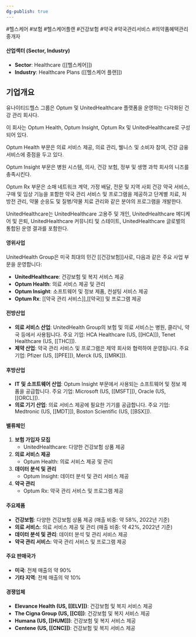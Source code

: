 ```yaml
---
dg-publish: true
---
```

#헬스케어 #보험 #헬스케어플랜 #건강보험 #약국 #약국관리서비스 
#의약품혜택관리중개자 

#### 산업섹터 (Sector, Industry)

- **Sector**: Healthcare ([[헬스케어]])
- **Industry**: Healthcare Plans ([[헬스케어 플랜]])

## 기업개요
유나이티드헬스 그룹은 Optum 및 UnitedHealthcare 플랫폼을 운영하는 다각화된 건강 관리 회사다.  

이 회사는 Optum Health, Optum Insight, Optum Rx 및 UnitedHealthcare로 구성되어 있다.  
  
Optum Health 부문은 의료 서비스 제공, 의료 관리, 웰니스 및 소비자 참여, 건강 금융 서비스에 중점을 두고 있다.  

Optum Insight 부문은 병원 시스템, 의사, 건강 보험, 정부 및 생명 과학 회사의 니즈를 충족시킨다.  
  
Optum Rx 부문은 소매 네트워크 계약, 가정 배달, 전문 및 지역 사회 건강 약국 서비스, 구매 및 임상 기능을 포함한 약국 관리 서비스 및 프로그램을 제공하고 단계별 치료, 처방전 관리, 약물 순응도 및 질병/약물 치료 관리와 같은 분야의 프로그램을 개발한다.  

UnitedHealthcare는 UnitedHealthcare 고용주 및 개인, UnitedHealthcare 메디케어 및 은퇴, UnitedHealthcare 커뮤니티 및 스테이트, UnitedHealthcare 글로벌의 통합된 운영 결과를 포함한다.

#### 영위사업

UnitedHealth Group은 미국 최대의 민간 [[건강보험]]사로, 다음과 같은 주요 사업 부문을 운영합니다:

- **UnitedHealthcare**: 건강보험 및 복지 서비스 제공
- **Optum Health**: 의료 서비스 제공 및 관리
- **Optum Insight**: 소프트웨어 및 정보 제품, 컨설팅 서비스 제공
- **Optum Rx**: [[약국 관리 서비스]],[[약국]] 및 프로그램 제공

#### 전방산업

- **의료 서비스 산업**: UnitedHealth Group의 보험 및 의료 서비스는 병원, 클리닉, 약국 등에서 사용됩니다. 주요 기업: HCA Healthcare (US, [[HCA]]), Tenet Healthcare (US, [[THC]]).
- **제약 산업**: 약국 관리 서비스 및 프로그램은 제약 회사와 협력하여 운영됩니다. 주요 기업: Pfizer (US, [[PFE]]), Merck (US, [[MRK]]).

#### 후방산업

- **IT 및 소프트웨어 산업**: Optum Insight 부문에서 사용되는 소프트웨어 및 정보 제품을 공급합니다. 주요 기업: Microsoft (US, [[MSFT]]), Oracle (US, [[ORCL]]).
- **의료 기기 산업**: 의료 서비스 제공에 필요한 기기를 공급합니다. 주요 기업: Medtronic (US, [[MDT]]), Boston Scientific (US, [[BSX]]).

#### 밸류체인

1. **보험 가입자 모집**
    - UnitedHealthcare: 다양한 건강보험 상품 제공
2. **의료 서비스 제공**
    - Optum Health: 의료 서비스 제공 및 관리
3. **데이터 분석 및 관리**
    - Optum Insight: 데이터 분석 및 관리 서비스 제공
4. **약국 관리**
    - Optum Rx: 약국 관리 서비스 및 프로그램 제공

#### 주요제품

- **건강보험**: 다양한 건강보험 상품 제공 (매출 비중: 약 58%, 2022년 기준)
- **의료 서비스**: 의료 서비스 제공 및 관리 (매출 비중: 약 42%, 2022년 기준)
- **데이터 분석 및 관리**: 데이터 분석 및 관리 서비스 제공
- **약국 관리 서비스**: 약국 관리 서비스 및 프로그램 제공

#### 주요 판매국가

- **미국**: 전체 매출의 약 90%
- **기타 지역**: 전체 매출의 약 10%

#### 경쟁업체

- **Elevance Health (US, [[ELV]])**: 건강보험 및 복지 서비스 제공
- **The Cigna Group (US, [[CI]])**: 건강보험 및 복지 서비스 제공
- **Humana (US, [[HUM]])**: 건강보험 및 복지 서비스 제공
- **Centene (US, [[CNC]])**: 건강보험 및 복지 서비스 제공